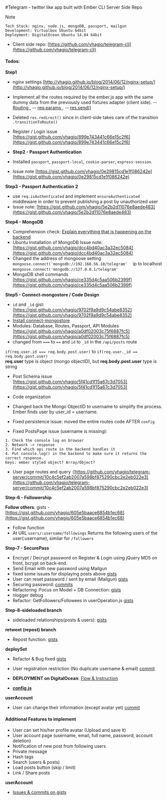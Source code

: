 #Telegram - twitter like app built with Ember CLI Server Side Repo

Note
```
Tech Stack: nginx, node.js, mongoDB, passport, mailgun
Development: Virtualbox Ubuntu 64bit
Deployment: DigitalOcean Ubuntu 14.04 64bit
```

* Client side repo: [https://github.com/yhagio/telegram-cli](https://github.com/yhagio/telegram-cli)

#### Todos:
**Step1**
* nginx settings [http://yhagio.github.io/blog/2014/06/12/nginx-setup/](http://yhagio.github.io/blog/2014/06/12/nginx-setup/)
* Implement all the routes required by the ember.js app with the same dummy data from the previously used fixtures adapter (client side). 
-- [Routing ](http://expressjs.com/4x/api.html#app.VERB), 
-- [req.params ](http://expressjs.com/4x/api.html#req.params), 
-- [res.send()](http://expressjs.com/4x/api.html#res.send)

* Deleted `res.redirect()` since in client-side takes care of the transition `.transitionToRoute()`

* Register / Login issue [https://gist.github.com/yhagio/899e743441c66e15c2f6](https://gist.github.com/yhagio/899e743441c66e15c2f6)

* **Step2 - Passport Authentication**
* Installed `passport`, `passport-local`, `cookie-parser`, `express-session`.
* Issue note [https://gist.github.com/yhagio/0e29815cd1e1f086242e](https://gist.github.com/yhagio/0e29815cd1e1f086242e)

**Step3 - Passport Authentication 2**
* use `req.isAuthenticated` and implement `ensureAuthenticated` middleware in order to prevent publishing a post by unauthorized user
* Issue note: [https://gist.github.com/yhagio/5e2b2d11076e8aede483](https://gist.github.com/yhagio/5e2b2d11076e8aede483)

**Step4 - MongoDB**
* Comprehension check: [Explain everything that is happening on the backend](https://gist.github.com/yhagio/7394b91dfe236ef48814)
* Ubuntu Installation of MongoDB Issue note: [https://gist.github.com/yhagio/dcc4bd40ac3a32ec5084](https://gist.github.com/yhagio/dcc4bd40ac3a32ec5084)
* Changed the address of mongoose setting `mongoose.connect('mongodb://192.168.56.10/telegram'	` ip to localhost `mongoose.connect('mongodb://127.0.0.1/telegram'	`
* MongoDB shell commands [https://gist.github.com/yhagio/ce335d4c5aa506b2399f](https://gist.github.com/yhagio/ce335d4c5aa506b2399f)

**Step5 - Connect-mongostore / Code Design**
* `id` and `_id` gist: [https://gist.github.com/yhagio/9702f9a9d9c54abe8352](https://gist.github.com/yhagio/9702f9a9d9c54abe8352)
* [Install connect-mongostore](https://github.com/diversario/connect-mongostore)
* Modules: Database, Routes, Passport, API Modules [https://gist.github.com/yhagio/a0df02003c75f6887fc5](https://gist.github.com/yhagio/a0df02003c75f6887fc5)
* changed from `===` to `==` and `id` to `_id` in the `/api/posts` route

`if(req.user.id === req.body.post.user)` to `if(req.user._id == req.body.post.user)`<br>
**req.user** type is object (mongo objectID), but **req.body.post.user** type is string

* Post Schema issue [https://gist.github.com/yhagio/5f41cd1f15a67c3d7053](https://gist.github.com/yhagio/5f41cd1f15a67c3d7053)
* Code organization
* Changed back the Mongo ObjectID to username to simplify the process. Ember finds user by user_id = username.
* Fixed persistence issue: moved the entire routes code AFTER `config`

* Fixed PostsPage issue (username is missing):
```
1. Check the console log on browser
2. Network -> response
3. Find which api route in the backend handles it
4. Put console.log() in the backend to make sure it returns the correct response.
Keys: ember styled object? Array/Object?
```

* User page routes and query :[https://github.com/yhagio/telegram-server/commit/10c4c5ef2ab2007a598bf875290cbc2e2eb022e3](https://github.com/yhagio/telegram-server/commit/10c4c5ef2ab2007a598bf875290cbc2e2eb022e3)

**Step-6 - Followership**

**Follow others**: gists - [https://gist.github.com/yhagio/605e5baace6854b1ec68](https://gist.github.com/yhagio/605e5baace6854b1ec68)
* Follow function
* At URL `users/:username/followings` Returns the following users of the user(:username), similar for `/followers`

**Step-7 - SecurePass**
* Encrypt / Decrypt password on Register & Login using jQuery MD5 on front, bcrypt on back-end.
* Send Email with new password using Mailgun
* fixed some issues for displaying posts above [gists](https://gist.github.com/yhagio/9224cccb652a9a106096)
* User can reset password / sent by email (Mailgun) [gists](https://gist.github.com/yhagio/9c6ac9f185bea1dca5b8)
* Securing password: [commits](https://gist.github.com/yhagio/4eb3ee7309231cdd4017)
* Refactoring :Focus on Model + DB Connection: [gists](https://gist.github.com/yhagio/c462b21adf3ad0386f68)
* nlogger debug
* Refactor: GetFollowers/Followees in userOperation.js [gists](https://gist.github.com/yhagio/2f89fbd54c0979e41f1f)

**Step-8-sideloaded branch**
* sideloaded relationships(posts & users): [gists](https://gist.github.com/yhagio/6dd3bbc910720f84cc34)

**retweet (repost) branch**
* Repost function: [gists](https://gist.github.com/yhagio/db981b7853d6d02477a1)

**deploySet**
* Refactor & Bug fixed [gists](https://gist.github.com/yhagio/b1bf3cda0da0b707ca24)
* User registration restriction (No duplicate username & email) [commit](https://github.com/yhagio/telegram-server/commit/5044701f1785f0bc5d3a52431013ac4b321a1459)

* **DEPLOYMENT on DigitalOcean**: [Flow & Instruction](https://gist.github.com/yhagio/ba058011c085e897a1d1)
* **[config.js](https://gist.github.com/yhagio/9c0ba8a594eca2e600ad)**

**userAccount**
* User can change their information (except avatar yet) [commit](https://github.com/yhagio/telegram-server/commit/dd96640dd7c91261de325327c5cd42f511ad5725)

#### Additional Features to implement
* User can set his/her profile avatar (Upload and save it)
* User account page (username, email, full name, password, account deletion)
* Notification of new post from following users
* Private message
* Hash tags
* Search (users & posts)
* Load posts button (skip / limit)
* Link / Share posts


**userAccount**
* [Issues & commits on gists]()